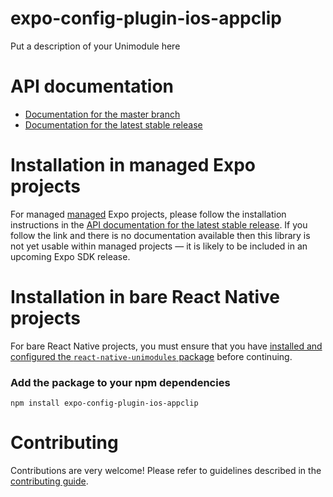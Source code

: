 # expo-config-plugin-ios-appclip

Put a description of your Unimodule here

# API documentation

- [Documentation for the master branch](https://github.com/expo/expo/blob/master/docs/pages/versions/unversioned/sdk/config-plugin-ios-appclip.md)
- [Documentation for the latest stable release](https://docs.expo.io/versions/latest/sdk/config-plugin-ios-appclip/)

# Installation in managed Expo projects

For managed [managed](https://docs.expo.io/versions/latest/introduction/managed-vs-bare/) Expo projects, please follow the installation instructions in the [API documentation for the latest stable release](#api-documentation). If you follow the link and there is no documentation available then this library is not yet usable within managed projects &mdash; it is likely to be included in an upcoming Expo SDK release.

# Installation in bare React Native projects

For bare React Native projects, you must ensure that you have [installed and configured the `react-native-unimodules` package](https://github.com/expo/expo/tree/master/packages/react-native-unimodules) before continuing.

### Add the package to your npm dependencies

```
npm install expo-config-plugin-ios-appclip
```

# Contributing

Contributions are very welcome! Please refer to guidelines described in the [contributing guide](https://github.com/expo/expo#contributing).
